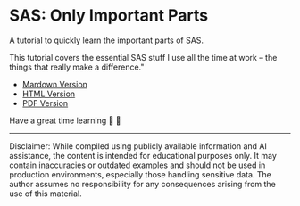 # SAS: Only Important Parts
A tutorial to quickly learn the important parts of SAS.

This tutorial covers the essential SAS stuff I use all the time at work – the things that really make a difference."

- [Mardown Version](https://chitranshuv.github.io/SAS-Only-Important-Parts/SAS_Only_Important_Parts.md)
- [HTML Version](https://chitranshuv.github.io/SAS-Only-Important-Parts/SAS_Only_Important_Parts.html)
- [PDF Version](https://chitranshuv.github.io/SAS-Only-Important-Parts/SAS_Only_Important_Parts.pdf)

Have a great time learning 🎉 🙌

---


Disclaimer: While compiled using publicly available information and AI assistance, the content is intended for educational purposes only.  It may contain inaccuracies or outdated examples and should not be used in production environments, especially those handling sensitive data.  The author assumes no responsibility for any consequences arising from the use of this material.
